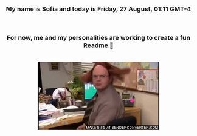 


<div align="center">
<h3 >My name is Sofia and today is Friday, 27 August, 01:11 GMT-4</h3><br>
<h3 >For now, me and my personalities are working to create a fun Readme 👋
</h3><br>
<img src='img/dwight.gif' alt='working...'/>
</div>
